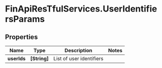 # FinApiResTfulServices.UserIdentifiersParams

## Properties
Name | Type | Description | Notes
------------ | ------------- | ------------- | -------------
**userIds** | **[String]** | List of user identifiers | 



